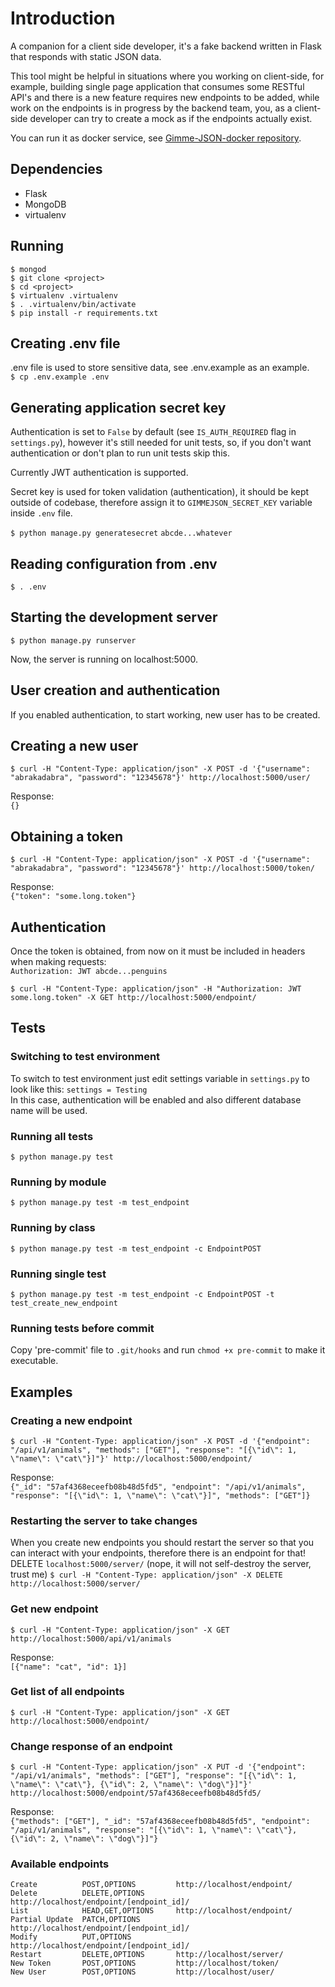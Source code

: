 # Introduction
A companion for a client side developer, it's a fake backend written in Flask that responds with static JSON data.  

This tool might be helpful in situations where you working on client-side, for example, building single page application that consumes some RESTful API's and there is a new feature requires new endpoints to be added, while work on the endpoints is in progress by the backend team, you, as a client-side developer can try to create a mock as if the endpoints actually exist.

You can run it as docker service, see [Gimme-JSON-docker repository](https://github.com/iocube/Gimme-JSON-docker).

## Dependencies
- Flask
- MongoDB
- virtualenv

## Running
```
$ mongod
$ git clone <project>
$ cd <project>
$ virtualenv .virtualenv
$ . .virtualenv/bin/activate
$ pip install -r requirements.txt
```

## Creating .env file
.env file is used to store sensitive data, see .env.example as an example.  
`$ cp .env.example .env`

## Generating application secret key
Authentication is set to `False` by default (see `IS_AUTH_REQUIRED` flag in `settings.py`), however it's still needed for unit tests, so, if you don't want authentication or don't plan to run unit tests skip this.  

Currently JWT authentication is supported.  

Secret key is used for token validation (authentication), it should be kept outside of codebase, therefore assign it to `GIMMEJSON_SECRET_KEY` variable inside `.env` file.  

`$ python manage.py generatesecret`
`abcde...whatever`

## Reading configuration from .env
`$ . .env`

## Starting the development server
`$ python manage.py runserver`

Now, the server is running on localhost:5000.

## User creation and authentication
If you enabled authentication, to start working, new user has to be created.

## Creating a new user
`$ curl -H "Content-Type: application/json" -X POST -d '{"username": "abrakadabra", "password": "12345678"}' http://localhost:5000/user/`

Response:  
`{}`

## Obtaining a token
`$ curl -H "Content-Type: application/json" -X POST -d '{"username": "abrakadabra", "password": "12345678"}' http://localhost:5000/token/`


Response:  
`{"token": "some.long.token"}`

## Authentication
Once the token is obtained, from now on it must be included in headers when making requests:   
`Authorization: JWT abcde...penguins`

`$ curl -H "Content-Type: application/json" -H "Authorization: JWT some.long.token" -X GET http://localhost:5000/endpoint/`

## Tests
### Switching to test environment
To switch to test environment just edit settings variable in `settings.py` to look like this:
`settings = Testing`  
In this case, authentication will be enabled and also different database name will be used.

### Running all tests
`$ python manage.py test`

### Running by module
`$ python manage.py test -m test_endpoint`

### Running by class
`$ python manage.py test -m test_endpoint -c EndpointPOST`

### Running single test
`$ python manage.py test -m test_endpoint -c EndpointPOST -t test_create_new_endpoint`

### Running tests before commit
Copy 'pre-commit' file to `.git/hooks` and run `chmod +x pre-commit` to make it executable.

## Examples
### Creating a new endpoint
`$ curl -H "Content-Type: application/json" -X POST -d '{"endpoint": "/api/v1/animals", "methods": ["GET"], "response": "[{\"id\": 1, \"name\": \"cat\"}]"}' http://localhost:5000/endpoint/`

Response:  
`{"_id": "57af4368eceefb08b48d5fd5", "endpoint": "/api/v1/animals", "response": "[{\"id\": 1, \"name\": \"cat\"}]", "methods": ["GET"]}`

### Restarting the server to take changes
When you create new endpoints you should restart the server so that you can interact with your endpoints, therefore there is an endpoint for that!
DELETE `localhost:5000/server/` (nope, it will not self-destroy the server, trust me)
`$ curl -H "Content-Type: application/json" -X DELETE http://localhost:5000/server/`

### Get new endpoint
`$ curl -H "Content-Type: application/json" -X GET http://localhost:5000/api/v1/animals`

Response:  
`[{"name": "cat", "id": 1}]`

### Get list of all endpoints
`$ curl -H "Content-Type: application/json" -X GET http://localhost:5000/endpoint/`

### Change response of an endpoint
`$ curl -H "Content-Type: application/json" -X PUT -d '{"endpoint": "/api/v1/animals", "methods": ["GET"], "response": "[{\"id\": 1, \"name\": \"cat\"}, {\"id\": 2, \"name\": \"dog\"}]"}' http://localhost:5000/endpoint/57af4368eceefb08b48d5fd5/`

Response:  
`{"methods": ["GET"], "_id": "57af4368eceefb08b48d5fd5", "endpoint": "/api/v1/animals", "response": "[{\"id\": 1, \"name\": \"cat\"}, {\"id\": 2, \"name\": \"dog\"}]"}`

### Available endpoints
```
Create          POST,OPTIONS         http://localhost/endpoint/
Delete          DELETE,OPTIONS       http://localhost/endpoint/[endpoint_id]/
List            HEAD,GET,OPTIONS     http://localhost/endpoint/
Partial Update  PATCH,OPTIONS        http://localhost/endpoint/[endpoint_id]/
Modify          PUT,OPTIONS          http://localhost/endpoint/[endpoint_id]/
Restart         DELETE,OPTIONS       http://localhost/server/
New Token       POST,OPTIONS         http://localhost/token/
New User        POST,OPTIONS         http://localhost/user/
```
